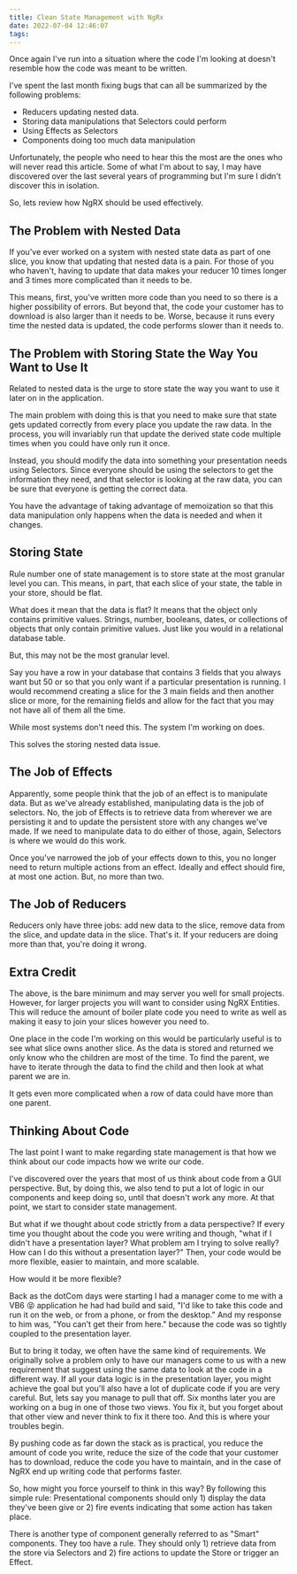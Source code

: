 ```yaml
---
title: Clean State Management with NgRx
date: 2022-07-04 12:46:07
tags:
---
```


Once again I've run into a situation where the code I'm looking at doesn't resemble how the code was meant to be written.

I've spent the last month fixing bugs that can all be summarized by the following problems:

- Reducers updating nested data.
- Storing data manipulations that Selectors could perform
- Using Effects as Selectors
- Components doing too much data manipulation

Unfortunately, the people who need to hear this the most are the ones who will never read this article. Some of what I'm about to say, I may have discovered over the last several years of programming but I'm sure I didn't discover this in isolation.

So, lets review how NgRX should be used effectively.

## The Problem with Nested Data

If you've ever worked on a system with nested state data as part of one slice, you know that updating that nested data is a pain. For those of you who haven't, having to update that data makes your reducer 10 times longer and 3 times more complicated than it needs to be.

This means, first, you've written more code than you need to so there is a higher possibility of errors.  But beyond that, the code your customer has to download is also larger than it needs to be.  Worse, because it runs every time the nested data is updated, the code performs slower than it needs to.

## The Problem with Storing State the Way You Want to Use It

Related to nested data is the urge to store state the way you want to use it later on in the application.

The main problem with doing this is that you need to make sure that state gets updated correctly from every place you update the raw data. In the process, you will invariably run that update the derived state code multiple times when you could have only run it once.

Instead, you should modify the data into something your presentation needs using Selectors. Since everyone should be using the selectors to get the information they need, and that selector is looking at the raw data, you can be sure that everyone is getting the correct data.

You have the advantage of taking advantage of memoization so that this data manipulation only happens when the data is needed and when it changes.

## Storing State

Rule number one of state management is to store state at the most granular level you can. This means, in part, that each slice of your state, the table in your store, should be flat.

What does it mean that the data is flat? It means that the object only contains primitive values. Strings, number, booleans, dates, or collections of objects that only contain primitive values. Just like you would in a relational database table.

But, this may not be the most granular level.

Say you have a row in your database that contains 3 fields that you always want but 50 or so that you only want if a particular presentation is running.  I would recommend creating a slice for the 3 main fields and then another slice or more, for the remaining fields and allow for the fact that you may not have all of them all the time.

While most systems don't need this. The system I'm working on does.

This solves the storing nested data issue.

## The Job of Effects

Apparently, some people think that the job of an effect is to manipulate data.  But as we've already established, manipulating data is the job of selectors. No, the job of Effects is to retrieve data from wherever we are persisting it and to update the persistent store with any changes we've made. If we need to manipulate data to do either of those, again, Selectors is where we would do this work.

Once you've narrowed the job of your effects down to this, you no longer need to return multiple actions from an effect.  Ideally and effect should fire, at most one action.  But, no more than two.

## The Job of Reducers

Reducers only have three jobs: add new data to the slice, remove data from the slice, and update data in the slice. That's it. If your reducers are doing more than that, you're doing it wrong.

## Extra Credit

The above, is the bare minimum and may server you well for small projects. However, for larger projects you will want to consider using NgRX Entities.  This will reduce the amount of boiler plate code you need to write as well as making it easy to join your slices however you need to.

One place in the code I'm working on this would be particularly useful is to see what slice owns another slice.  As the data is stored and returned we only know who the children are most of the time.  To find the parent, we have to iterate through the data to find the child and then look at what parent we are in.

It gets even more complicated when a row of data could have more than one parent.

## Thinking About Code

The last point I want to make regarding state management is that how we think about our code impacts how we write our code.

I've discovered over the years that most of us think about code from a GUI perspective. But, by doing this, we also tend to put a lot of logic in our components and keep doing so, until that doesn't work any more. At that point, we start to consider state management.

But what if we thought about code strictly from a data perspective? If every time you thought about the code you were writing and though, "what if I didn't have a presentation layer? What problem am I trying to solve really? How can I do this without a presentation layer?" Then, your code would be more flexible, easier to maintain, and more scalable.

How would it be more flexible?

Back as the dotCom days were starting I had a manager come to me with a VB6 😝 application he had had build and said, "I'd like to take this code and run it on the web, or from a phone, or from the desktop."  And my response to him was, "You can't get their from here." because the code was so tightly coupled to the presentation layer.

But to bring it today, we often have the same kind of requirements. We originally solve a problem only to have our managers come to us with a new requirement that suggest using the same data to look at the code in a different way.  If all your data logic is in the presentation layer, you might achieve the goal but you'll also have a lot of duplicate code if you are very careful. But, lets say you manage to pull that off. Six months later you are working on a bug in one of those two views. You fix it, but you forget about that other view and never think to fix it there too. And this is where your troubles begin.

By pushing code as far down the stack as is practical, you reduce the amount of code you write, reduce the size of the code that your customer has to download, reduce the code you have to maintain, and in the case of NgRX end up writing code that performs faster.

So, how might you force yourself to think in this way? By following this simple rule: Presentational components should only 1) display the data they've been give or 2) fire events indicating that some action has taken place.

There is another type of component generally referred to as "Smart" components. They too have a rule. They should only 1) retrieve data from the store via Selectors and 2) fire actions to update the Store or trigger an Effect.
